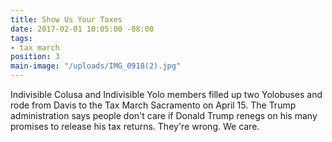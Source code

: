 ```yaml
---
title: Show Us Your Taxes
date: 2017-02-01 10:05:00 -08:00
tags:
- tax march
position: 3
main-image: "/uploads/IMG_0918(2).jpg"
---
```


Indivisible Colusa and Indivisible Yolo members filled up two Yolobuses and rode from Davis to the Tax March Sacramento on April 15. The Trump administration says people don't care if Donald Trump renegs on his many promises to release his tax returns. They're wrong. We care.